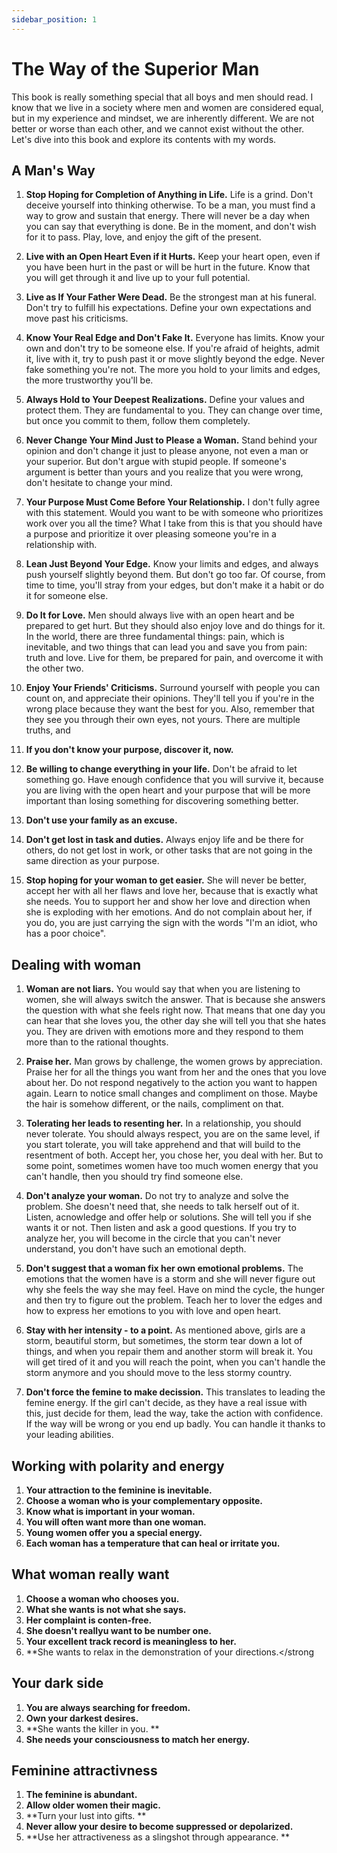 ```yaml
---
sidebar_position: 1
---
```


# The Way of the Superior Man

This book is really something special that all boys and men should read. I know that we live in a society where men and women are considered equal, but in my experience and mindset, we are inherently different. We are not better or worse than each other, and we cannot exist without the other. Let's dive into this book and explore its contents with my words.

## A Man's Way
1. **Stop Hoping for Completion of Anything in Life.** Life is a grind. Don't deceive yourself into thinking otherwise. To be a man, you must find a way to grow and sustain that energy. There will never be a day when you can say that everything is done. Be in the moment, and don't wish for it to pass. Play, love, and enjoy the gift of the present.

2. **Live with an Open Heart Even if it Hurts.** Keep your heart open, even if you have been hurt in the past or will be hurt in the future. Know that you will get through it and live up to your full potential.

3. **Live as If Your Father Were Dead.** Be the strongest man at his funeral. Don't try to fulfill his expectations. Define your own expectations and move past his criticisms.

4. **Know Your Real Edge and Don't Fake It.** Everyone has limits. Know your own and don't try to be someone else. If you're afraid of heights, admit it, live with it, try to push past it or move slightly beyond the edge. Never fake something you're not. The more you hold to your limits and edges, the more trustworthy you'll be.

5. **Always Hold to Your Deepest Realizations.** Define your values and protect them. They are fundamental to you. They can change over time, but once you commit to them, follow them completely.

6. **Never Change Your Mind Just to Please a Woman.** Stand behind your opinion and don't change it just to please anyone, not even a man or your superior. But don't argue with stupid people. If someone's argument is better than yours and you realize that you were wrong, don't hesitate to change your mind.

7. **Your Purpose Must Come Before Your Relationship.** I don't fully agree with this statement. Would you want to be with someone who prioritizes work over you all the time? What I take from this is that you should have a purpose and prioritize it over pleasing someone you're in a relationship with.

8. **Lean Just Beyond Your Edge.** Know your limits and edges, and always push yourself slightly beyond them. But don't go too far. Of course, from time to time, you'll stray from your edges, but don't make it a habit or do it for someone else.

9. **Do It for Love.** Men should always live with an open heart and be prepared to get hurt. But they should also enjoy love and do things for it. In the world, there are three fundamental things: pain, which is inevitable, and two things that can lead you and save you from pain: truth and love. Live for them, be prepared for pain, and overcome it with the other two.

10. **Enjoy Your Friends' Criticisms.** Surround yourself with people you can count on, and appreciate their opinions. They'll tell you if you're in the wrong place because they want the best for you. Also, remember that they see you through their own eyes, not yours. There are multiple truths, and

11. **If you don't know your purpose, discover it, now.**
    
12. **Be willing to change everything in your life.** Don't be afraid to let something go. Have enough confidence that you will survive it, because you are living with the open heart and your purpose that will be more important than losing something for discovering something better.

13. **Don't use your family as an excuse.** 
    
14. **Don't get lost in task and duties.** Always enjoy life and be there for others, do not get lost in work, or other tasks that are not going in the same direction as your purpose.

15. **Stop hoping for your woman to get easier.** She will never be better, accept her with all her flaws and love her, because that is exactly what she needs. You to support her and show her love and direction when she is exploding with her emotions. And do not complain about her, if you do, you are just carrying the sign with the words "I'm an idiot, who has a poor choice". 

## Dealing with woman

1. **Woman are not liars.** You would say that when you are listening to women, she will always switch the answer. That is because she answers the question with what she feels right now. That means that one day you can hear that she loves you, the other day she will tell you that she hates you. They are driven with emotions more and they respond to them more than to the rational thoughts. 

2. **Praise her.** Man grows by challenge, the women grows by appreciation. Praise her for all the things you want from her and the ones that you love about her. Do not respond negatively to the action you want to happen again. Learn to notice small changes and compliment on those. Maybe the hair is somehow different, or the nails, compliment on that.

3. **Tolerating her leads to resenting her.** In a relationship, you should never tolerate. You should always respect, you are on the same level, if you start tolerate, you will take apprehend and that will build to the resentment of both. Accept her, you chose her, you deal with her. But to some point, sometimes women have too much women energy that you can't handle, then you should try find someone else.

4. **Don't analyze your woman.** Do not try to analyze and solve the problem. She doesn't need that, she needs to talk herself out of it. Listen, acnowledge and offer help or solutions. She will tell you if she wants it or not. Then listen and ask a good questions. If you try to analyze her, you will become in the circle that you can't never understand, you don't have such an emotional depth.

5. **Don't suggest that a woman fix her own emotional problems.** The emotions that the women have is a storm and she will never figure out why she feels the way she may feel. Have on mind the cycle, the hunger and then try to figure out the problem. Teach her to lover the edges and how to express her emotions to you with love and open heart. 

6. **Stay with her intensity - to a point.** As mentioned above, girls are a storm, beautiful storm, but sometimes, the storm tear down a lot of things, and when you repair them and another storm will break it. You will get tired of it and you will reach the point, when you can't handle the storm anymore and you should move to the less stormy country.

7. **Don't force the femine to make decission.** This translates to leading the femine energy. If the girl can't decide, as they have a real issue with this, just decide for them, lead the way, take the action with confidence. If the way will be wrong or you end up badly. You can handle it thanks to your leading abilities. 

## Working with polarity and energy

1. **Your attraction to the feminine is inevitable.** 
2. **Choose a woman who is your complementary opposite.**
3. **Know what is important in your woman.**
4. **You will often want more than one woman.**
5. **Young women offer you a special energy.**
6. **Each woman has a temperature that can heal or irritate you.**

## What woman really want

1. **Choose a woman who chooses you.**
2. **What she wants is not what she says.**
3. **Her complaint is conten-free.**
4. **She doesn't reallyu want to be number one.**
5. **Your excellent track record is meaningless to her.**
6. **She wants to relax in the demonstration of your directions.</strong

## Your dark side

1. **You are always searching for freedom.**
2. **Own your darkest desires.**
3. **She wants the killer in you. **
4. **She needs your consciousness to match her energy.**

## Feminine attractivness

1. **The feminine is abundant.**
2. **Allow older women their magic.**
3. **Turn your lust into gifts. **
4. **Never allow your desire to become suppressed or depolarized.**
5. **Use her attractiveness as a slingshot through appearance. **